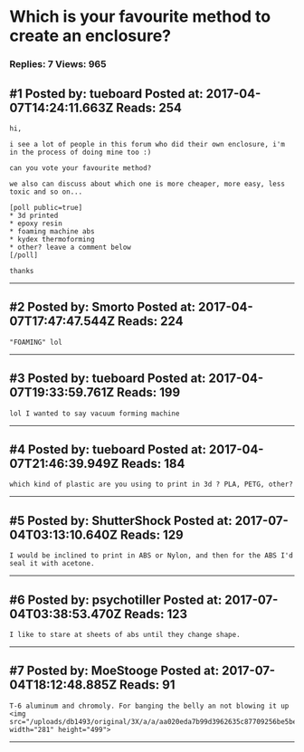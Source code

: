 # Which is your favourite method to create an enclosure?

### Replies: 7 Views: 965

## \#1 Posted by: tueboard Posted at: 2017-04-07T14:24:11.663Z Reads: 254

```
hi,

i see a lot of people in this forum who did their own enclosure, i'm in the process of doing mine too :)

can you vote your favourite method?

we also can discuss about which one is more cheaper, more easy, less toxic and so on...

[poll public=true]
* 3d printed
* epoxy resin
* foaming machine abs
* kydex thermoforming
* other? leave a comment below
[/poll]

thanks
```

---
## \#2 Posted by: Smorto Posted at: 2017-04-07T17:47:47.544Z Reads: 224

```
"FOAMING" lol
```

---
## \#3 Posted by: tueboard Posted at: 2017-04-07T19:33:59.761Z Reads: 199

```
lol I wanted to say vacuum forming machine
```

---
## \#4 Posted by: tueboard Posted at: 2017-04-07T21:46:39.949Z Reads: 184

```
which kind of plastic are you using to print in 3d ? PLA, PETG, other?
```

---
## \#5 Posted by: ShutterShock Posted at: 2017-07-04T03:13:10.640Z Reads: 129

```
I would be inclined to print in ABS or Nylon, and then for the ABS I'd seal it with acetone.
```

---
## \#6 Posted by: psychotiller Posted at: 2017-07-04T03:38:53.470Z Reads: 123

```
I like to stare at sheets of abs until they change shape.
```

---
## \#7 Posted by: MoeStooge Posted at: 2017-07-04T18:12:48.885Z Reads: 91

```
T-6 aluminum and chromoly. For banging the belly an not blowing it up  <img src="/uploads/db1493/original/3X/a/a/aa020eda7b99d3962635c87709256be5be35b0ea.jpg" width="281" height="499">
```

---
